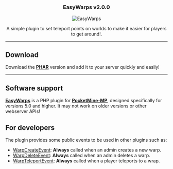 # <h3 align="center">EasyWarps v2.0.0</h3>
<div align="center">
  
![EasyWarps](https://images-ext-1.discordapp.net/external/-B4gyhX3tHZMWZRgyDRGmNoucDM_b6LDyuc05tzEWyA/https/repository-images.githubusercontent.com/547500502/9cb24fee-b7a4-48eb-a860-359bc8f72f20)

</div>

<p align="center">A simple plugin to set teleport points on worlds to make it easier for players to get around!.</p>

- - - -
## Download 
Download the **[PHAR](https://imperazim.cloud/plugins/download/?plugin=easywarps)** version and add it to your server quickly and easily!

- - - -
## Software support
**[EasyWarps](https://github.com/ImperaZim/EasyWarps)** is a PHP plugin for **[PocketMine-MP](https://github.com/pmmp/PocketMine-MP )**, designed specifically for versions 5.0 and higher.  It may not work on older versions or other webserver APIs! 

## For developers
 The plugin provides some public events to be used in other plugins such as:
-  [WarpCreateEvent](https://github.com/ImperaZim/EasyWarps/blob/main/src/ImperaZim/EasyWarps/events/WarpCreateEvent.php): **Always** called when an admin creates a new warp.
-  [WarpDeleteEvent](https://github.com/ImperaZim/EasyWarps/blob/main/src/ImperaZim/EasyWarps/events/WarpDeleteEvent.php): **Always** called when an admin deletes a warp.
-  [WarpTeleportEvent](https://github.com/ImperaZim/EasyWarps/blob/main/src/ImperaZim/EasyWarps/events/WarpTeleportEvent.php): **Always** called when a player teleports to a wrap.